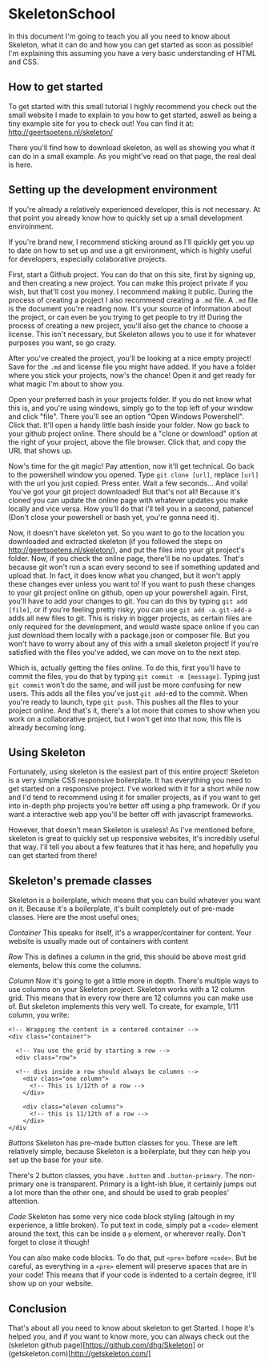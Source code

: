 # SkeletonSchool

In this document I'm going to teach you all you need to know about Skeleton, what it can do and how you can get started as soon as possible! I'm explaining this assuming you have a very basic understanding of HTML and CSS.

## How to get started

To get started with this small tutorial I highly recommend you check out the small website I made to explain to you how to get started, aswell as being a tiny example site for you to check out! You can find it at: http://geertsoetens.nl/skeleton/

There you'll find how to download skeleton, as well as showing you what it can do in a small example. As you might've read on that page, the real deal is here.

## Setting up the development environment

If you're already a relatively experienced developer, this is not necessary. At that point you already know how to quickly set up a small development enviroinment.

If you're brand new, I recommend sticking around as I'll quickly get you up to date on how to set up and use a git environment, which is highly useful for developers, especially colaborative projects.

First, start a Github project. You can do that on this site, first by signing up, and then creating a new project. You can make this project private if you wish, but that'll cost you money. I recommend making it public. During the process of creating a project I also recommend creating a `.md` file. A `.md` file is the document you're reading now. It's your source of information about the project, or can even be you trying to get people to try it! During the process of creating a new project, you'll also get the chance to choose a license. This isn't necessary, but Skeleton allows you to use it for whatever purposes you want, so go crazy.

After you've created the project, you'll be looking at a nice empty project! Save for the `.md` and license file you might have added. If you have a folder where you stick your projects, now's the chance! Open it and get ready for what magic I'm about to show you.

Open your preferred bash in your projects folder. If you do not know what this is, and you're using windows, simply go to the top left of your window and click "file". There you'll see an option "Open Windows Powershell". Click that. It'll open a handy little bash inside your folder. Now go back to your github project online. There should be a "clone or download" option at the right of your project, above the file browser. Click that, and copy the URL that shows up.

Now's time for the git magic! Pay attention, now it'll get technical. Go back to the powershell window you opened. Type `git clone [url]`, replace `[url]` with the url you just copied. Press enter. Wait a few seconds... And voila! You've got your git project downloaded! But that's not all! Because it's cloned you can update the online page with whatever updates you make locally and vice versa. How you'll do that I'll tell you in a second, patience! (Don't close your powershell or bash yet, you're gonna need it).

Now, it doesn't have skeleton yet. So you want to go to the location you downloaded and extracted skeleton (if you followed the steps on http://geertsoetens.nl/skeleton/), and put the files into your git project's folder. Now, if you check the online page, there'll be no updates. That's because git won't run a scan every second to see if something updated and upload that. In fact, it does know what you changed, but it won't apply these changes ever unless you want to! If you want to push these changes to your git project online on github, open up your powershell again. First, you'll have to add your changes to git. You can do this by typing `git add [file]`, or if you're feeling pretty risky, you can use `git add -a`. `git-add-a` adds all new files to git. This is risky in bigger projects, as certain files are only required for the development, and would waste space online if you can just download them locally with a package.json or composer file. But you won't have to worry about any of this with a small skeleton project! If you're satisfied with the files you've added, we can move on to the next step.

Which is, actually getting the files online. To do this, first you'll have to commit the files, you do that by typing `git commit -m [message]`. Typing just `git commit` won't do the same, and will just be more confusing for new users. This adds all the files you've just `git add`-ed to the commit. When you're ready to launch, type `git push`. This pushes all the files to your project online. And that's it, there's a lot more that comes to show when you work on a collaborative project, but I won't get into that now, this file is already becoming long.

## Using Skeleton

Fortunately, using skeleton is the easiest part of this entire project! Skeleton is a very simple CSS responsive boilerplate. It has everything you need to get started on a responsive project. I've worked with it for a short while now and I'd tend to recommend using it for smaller projects, as if you want to get into in-depth php projects you're better off using a php framework. Or if you want a interactive web app you'll be better off with javascript frameworks.

However, that doesn't mean Skeleton is useless! As I've mentioned before, skeleton is great to quickly set up responsive websites, it's incredibly useful that way. I'll tell you about a few features that it has here, and hopefully you can get started from there!

## Skeleton's premade classes

Skeleton is a boilerplate, which means that you can build whatever you want on it. Because it's a boilerplate, it's built completely out of pre-made classes. Here are the most useful ones;

*Container*
This speaks for itself, it's a wrapper/container for content. Your website is usually made out of containers with content

*Row*
This is defines a column in the grid, this should be above most grid elements, below this come the columns.

*Column*
Now it's going to get a little more in depth. There's multiple ways to use columns on your Skeleton project. Skeleton works with a 12 column grid. This means that in every row there are 12 columns you can make use of. But skeleton implements this very well. To create, for example, 1/11 column, you write:

```
<!-- Wrapping the content in a centered container -->
<div class="container">
  
  <!-- You use the grid by starting a row -->
  <div class="row">
  
  <!-- divs inside a row should always be columns -->
    <div class="one column">
      <!-- This is 1/12th of a row -->
    </div>
    
    <div class="eleven columns">
      <!-- this is 11/12th of a row -->
    </div>
</div
```

*Buttons*
Skeleton has pre-made button classes for you. These are left relatively simple, because Skeleton is a boilerplate, but they can help you set up the base for your site.

There's 2 button classes, you have `.button` and `.button-primary`. The non-primary one is transparent. Primary is a light-ish blue, it certainly jumps out a lot more than the other one, and should be used to grab peoples' attention.

*Code*
Skeleton has some very nice code block styling (altough in my experience, a little broken). To put text in code, simply put a `<code>` element around the text, this can be inside a `p` element, or wherever really. Don't forget to close it though!

You can also make code blocks. To do that, put `<pre>` before `<code>`. But be careful, as everything in a `<pre>` element will preserve spaces that are in your code! This means that if your code is indented to a certain degree, it'll show up on your website.

## Conclusion
That's about all you need to know about skeleton to get Started. I hope it's helped you, and if you want to know more, you can always check out the (skeleton github page)[https://github.com/dhg/Skeleton] or (getskeleton.com)[http://getskeleton.com/]


